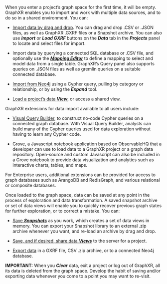 When you enter a project’s graph space for the first time, it will be empty. GraphXR enables you to import and work with multiple data sources, and to do so in a shared environment. You can:

*   [Import data by drag and drop](./import-by-drag-and-drop.md). You can drag and drop .CSV or .JSON files, as well as GraphXR .GXRF files or a Snapshot archive. You can also use _**Import**_ or _**Load GXRF**_ buttons on the _**Data**_ tab in the _**Projects**_ panel to locate and select files for import.
    
*   Import data by querying a connected SQL database or .CSV file, and optionally use the [_**Mapping Editor**_](./import-using-a-mapping.md) to define a mapping to select and model data from a single table. GraphXR’s Query panel also supports queries on .JSON files as well as gremlin queries on a suitable connected database.
    
*   [Import from Neo4j](./import-from-neo4j.md) using a Cypher query, pulling by category or relationship, or by using the _**Expand**_ tool.
    
*   [Load a project’s data _**View**_](./saving-and-sharing-data-views.md), or access a shared view.
    

GraphXR extensions for data import available to all users include:

*   [Visual Query Builder](../using-graphxr-extensions/using-visual-query-builder.md), to construct no-code Cypher queries on a connected graph database. With Visual Query Builder, analysts can build many of the Cypher queries used for data exploration without having to learn any Cypher code.
    
*   [Grove](../using-graphxr-extensions/using-grove.md), a Javascript notebook application based on ObservableHQ that a developer can use to load data to a GraphXR project or a graph data repository. Open-source and custom Javascript can also be included in a Grove notebook to provide data visualization and analytics such as interactive charts, tables, and maps.
    

For Enterprise users, additional extensions can be provided for access to graph databases such as ArangoDB and RedisGraph, and various relational or composite databases.

Once loaded to the graph space, data can be saved at any point in the process of exploration and data transformation. A saved snapshot archive or set of data views will enable you to quickly recover previous graph states for further exploration, or to correct a mistake. You can:

*   [Save _**Snapshots**_](./saving-or-loading-snapshots.md) as you work, which creates a set of data views in memory. You can export your Snapshot library to an external .zip archive whenever you want, and re-load an archive by drag and drop.
    
*   [Save, and if desired, share data _**Views**_](./saving-and-sharing-data-views.md) to the server for a project.
    
*   [Export data](./exporting-data-as-a-gxrf-or-csv-archive.md) in a GXRF file, CSV .zip archive, or to a connected Neo4j database.
    

**IMPORTANT:** When you _**Clear**_ data, exit a project or log out of GraphXR, all its data is deleted from the graph space. Develop the habit of saving and/or exporting data whenever you come to a point you may want to re-visit.